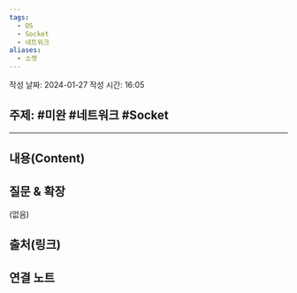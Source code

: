 ```yaml
---
tags:
  - OS
  - Socket
  - 네트워크
aliases:
  - 소켓
---
```

작성 날짜: 2024-01-27
작성 시간: 16:05

## 주제: #미완 #네트워크 #Socket 

----
## 내용(Content)


## 질문 & 확장

(없음)

## 출처(링크)


## 연결 노트










